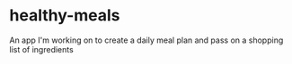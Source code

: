 # healthy-meals
An app I'm working on to create a daily meal plan and pass on a shopping list of ingredients
